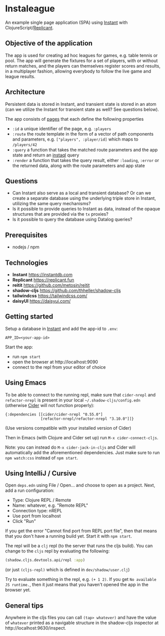 # Instaleague

An example single page application (SPA) using [Instant](https://instantdb.com) with
ClojureScript/[Replicant](https://replicant.fun).

## Objective of the application

The app is used for creating ad hoc leagues for games, e.g. table tennis or pool. The app will
generate the fixtures for a set of players, with or without return matches, and the players can
themselves register scores and results, in a multiplayer fashion, allowing everybody to follow the
live game and league results.

## Architecture

Persistent data is stored in Instant, and transient state is stored in an atom (can we utilize the
Instant for transient state as well? See questions below).

The app consists of [pages](./src/instaleague/page.cljs) that each define the following properties
- `:id` a unique identifier of the page, e.g. `:players`
- `:route` the route template in the form of a vector of path components and parameters, e.g.
`["players", :player/id]` which maps to `/players/42`
- `:query` a function that takes the matched route parameters and the app state and return an
[instaql](https://www.instantdb.com/docs/instaql) query
- `:render` a function that takes the query result, either `:loading`, `:error` or the returned
data, along with the route parameters and app state

## Questions

- Can Instant also serve as a local and transient database? Or can we create a separate database
  using the underlying triple store in Instant, utilizing the same query mechanisms?
- Is it possible to provide queries to Instant as data, instead of the opaque structures that are
  provided via the `tx` proxies?
- Is it possible to query the database using Datalog queries?

## Prerequisites

- nodejs / npm

## Technologies

- **Instant** https://instantdb.com
- **Replicant** https://replicant.fun
- **reitit** https://github.com/metosin/reitit
- **shadow-cljs** https://github.com/thheller/shadow-cljs
- **tailwindcss** https://tailwindcss.com/
- **daisyUI** https://daisyui.com/

## Getting started

Setup a database in [Instant](https://www.instantdb.com/dash) and add the app-id to `.env`:

```
APP_ID=<your-app-id>
```

Start the app:

- run `npm start`
- open the browser at http://localhost:9090
- connect to the repl from your editor of choice

## Using Emacs

To be able to connect to the running repl, make sure that `cider-nrepl` and `refactor-nrepl` is
present in your local `~/.shadow-cljs/config.edn` (otherwise
[Cider](https://github.com/clojure-emacs/cider) will not function properly):

```
{:dependencies [[cider/cider-nrepl "0.55.0"]
                [refactor-nrepl/refactor-nrepl "3.10.0"]]}
```

(Use versions compatible with your installed version of Cider)

Then in Emacs (with Clojure and Cider set up) run `M-x cider-connect-cljs`.

Note: you can instead do `M-x cider-jack-in-cljs` and Cider will automatically add the
aforementioned dependencies. Just make sure to run `npm watch:css` instead of `npm start`.

## Using IntelliJ / Cursive

Open `deps.edn` using File / Open... and choose to open as a project. Next, add a run configuration:

- Type: Clojure REPL / Remote
- Name: whatever, e.g. "Remote REPL"
- Connection type: nREPL
- Use port from localhost
- Click "Run"

If you get the error "Cannot find port from REPL port file", then that means that you don't have a
running build yet. Start it with `npm start`.

The repl will be a `clj` repl (to the server that runs the cljs build). You can change to the `cljs`
repl by evaluating the following:

```clj
(shadow.cljs.devtools.api/repl :app)
```

(or just `(cljs-repl)` which is defined in `dev/shadow/user.clj`)

Try to evaluate something in the repl, e.g. `(+ 1 2)`. If you get `No available JS runtime.`, then
it just means that you haven't opened the app in the browser yet.

## General tips

Anywhere in the cljs files you can call `(tap> whatever)` and have the value of `whatever` printed
as a navigable structure in the shadow-cljs inspector at http://localhost:9630/inspect.
